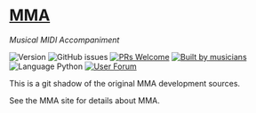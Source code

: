 # [MMA](http://mellowood.ca/mma/)
*Musical MIDI Accompaniment*

![Version](https://img.shields.io/github/v/release/sciurius/mma)
![GitHub issues](https://img.shields.io/github/issues/sciurius/mma)
[![PRs Welcome](https://img.shields.io/badge/PRs-welcome-brightgreen.svg)](http://makeapullrequest.com)
[![Built by
musicians](https://img.shields.io/badge/built%20by-musicians%20𝄞-d15d27.svg?&labelColor=e36d25)](https://forthebadge.com)
![Language Python](https://img.shields.io/badge/Language-Python-blue)
[![User Forum](https://img.shields.io/badge/forum-groups.io%2Fg%2Fmma-8fff00)](https://groups.io/g/mma)

This is a git shadow of the original MMA development sources.

See the MMA site for details about MMA.
